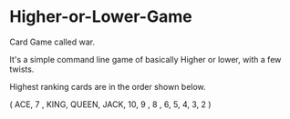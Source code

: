 # Higher-or-Lower-Game

Card Game called war.

It's a simple command line game of basically Higher or lower, with a few twists.

Highest ranking cards are in the order shown below.

( ACE, 7 , KING, QUEEN, JACK, 10, 9 , 8 , 6, 5, 4, 3, 2 )
